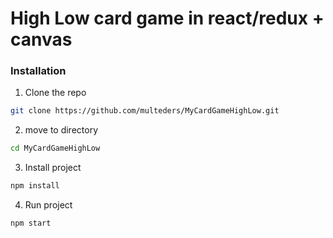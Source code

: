 # High Low card game in react/redux + canvas

### Installation

1. Clone the repo
```sh
git clone https://github.com/multeders/MyCardGameHighLow.git
```
2. move to directory
```sh
cd MyCardGameHighLow
```
3. Install project
```sh
npm install
```
4. Run project
```sh
npm start
```
